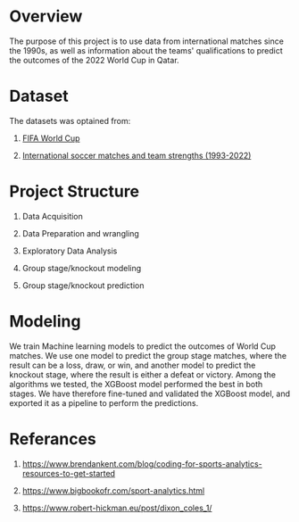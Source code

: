 # Overview

The purpose of this project is to use data from international matches since the 1990s, as well as information about the teams' qualifications to predict the outcomes of the 2022 World Cup in Qatar.

# Dataset

The datasets was optained from:

1. <a href="https://www.kaggle.com/datasets/evangower/fifa-world-cup?select=wcmatches.csv">FIFA World Cup</a>

2. <a href="https://www.kaggle.com/datasets/brenda89/fifa-world-cup-2022">International soccer matches and team strengths (1993-2022)</a>


# Project Structure

1. Data Acquisition

2. Data Preparation and wrangling

3. Exploratory Data Analysis

4. Group stage/knockout modeling

5. Group stage/knockout prediction

# Modeling 

We train Machine learning models to predict the outcomes of World Cup matches. We use one model to predict the group stage matches, where the result can be a loss, draw, or win, and another model to predict the knockout stage, where the result is either a defeat or victory. Among the algorithms we tested, the XGBoost model performed the best in both stages. We have therefore fine-tuned and validated the XGBoost model, and exported it as a pipeline to perform the predictions.

# Referances

1. https://www.brendankent.com/blog/coding-for-sports-analytics-resources-to-get-started 

2. https://www.bigbookofr.com/sport-analytics.html 

3. https://www.robert-hickman.eu/post/dixon_coles_1/ 


